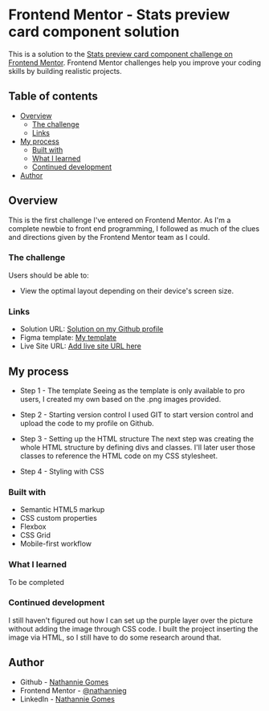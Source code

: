 # Frontend Mentor - Stats preview card component solution

This is a solution to the [Stats preview card component challenge on Frontend Mentor](https://www.frontendmentor.io/challenges/stats-preview-card-component-8JqbgoU62). Frontend Mentor challenges help you improve your coding skills by building realistic projects.

## Table of contents

- [Overview](#overview)
  - [The challenge](#the-challenge)
  - [Links](#links)
- [My process](#my-process)
  - [Built with](#built-with)
  - [What I learned](#what-i-learned)
  - [Continued development](#continued-development)
- [Author](#author)

## Overview

This is the first challenge I've entered on Frontend Mentor. As I'm a complete newbie to front end programming, I followed as much of the clues and directions given by the Frontend Mentor team as I could.

### The challenge

Users should be able to:

- View the optimal layout depending on their device's screen size.

### Links

- Solution URL: [Solution on my Github profile](https://github.com/nathannieg/frontendmentor-stats-preview)
- Figma template: [My template](https://www.figma.com/file/41wkc3AsBLAuXertRP7beu/stats-preview-card-component?node-id=0%3A1)
- Live Site URL: [Add live site URL here](https://nathannieg.github.io/frontendmentor-stats-preview/)

## My process

- Step 1 - The template
  Seeing as the template is only available to pro users, I created my own based on the .png images provided.

- Step 2 - Starting version control
  I used GIT to start version control and upload the code to my profile on Github.

- Step 3 - Setting up the HTML structure
  The next step was creating the whole HTML structure by defining divs and classes. I'll later user those classes to reference the HTML code on my CSS stylesheet.

- Step 4 - Styling with CSS

### Built with

- Semantic HTML5 markup
- CSS custom properties
- Flexbox
- CSS Grid
- Mobile-first workflow

### What I learned

To be completed

### Continued development

I still haven't figured out how I can set up the purple layer over the picture without adding the image through CSS code. I built the project inserting the image via HTML, so I still have to do some research around that.

## Author

- Github - [Nathannie Gomes](https://github.com/nathannieg)
- Frontend Mentor - [@nathannieg](https://www.frontendmentor.io/profile/nathannieg)
- LinkedIn - [Nathannie Gomes](https://www.linkedin.com/in/nathanniegomes/)
